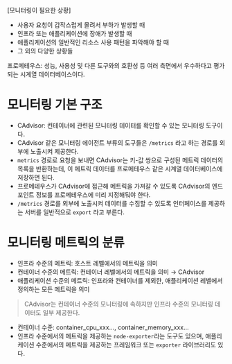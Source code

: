 [모니터링이 필요한 상황]

- 사용자 요청이 갑작스럽게 몰려서 부하가 발생할 때
- 인프라 또는 애플리케이션에 장애가 발생할 때
- 애플리케이션의 일반적인 리소스 사용 패턴을 파악해야 할 때
- 그 외의 다양한 상황들

프로메테우스: 성능, 사용성 및 다른 도구와의 호환성 등 여러 측면에서 우수하다고 평가되는 시계열 데이터베이스이다.

# 모니터링 기본 구조

- CAdvisor: 컨테이너에 관련된 모니터링 데이터를 확인할 수 있는 모니터링 도구이다.
- CAdvisor 같은 모니터링 에이전트 부류의 도구들은 `/metrics` 라고 하는 경로를 외부에 노출시켜 제공한다.
- `metrics` 경로로 요청을 보내면 CAdvisor는 키-값 쌍으로 구성된 메트릭 데이터의 목록을 반환하는데, 이 메트릭 데이터를 프로메테우스 같은 시계열 데이터베이스에 저장하면 된다.
- 프로메테우스가 CAdvisor에 접근해 메트릭을 가져갈 수 있도록 CAdvisor의 엔드포인트 정보를 프로메테우스에 미리 지정해둬야 한다.
- `/metrics` 경로를 외부에 노출시켜 데이터를 수집할 수 있도록 인터페이스를 제공하는 서버를 일반적으로 `export` 라고 부른다.

# 모니터링 메트릭의 분류

- 인프라 수준의 메트릭: 호스트 레벨에서의 메트릭을 의미
- 컨테이너 수준의 메트릭: 컨테이너 레벨에서의 메트릭을 의미 → CAdvisor
- 애플리케이션 수준의 메트릭: 인프라와 컨테이너를 제외한, 애플리케이션 레벨에서 정의하는 모든 메트릭을 의미

> CAdvisor는 컨테이너 수준의 모니터링에 속하지만 인프라 수준의 모니터링 데이터도 일부 제공한다.
- 컨테이너 수준: container_cpu_xxx…, container_memory_xxx…
- 인프라 수준에서의 메트릭을 제공하는 `node-exporter`라는 도구도 있으며, 애플리케이션 수준에서의 메트릭을 제공하는 프레임워크 또는 `exporter` 라이브러리도 있다.
>
